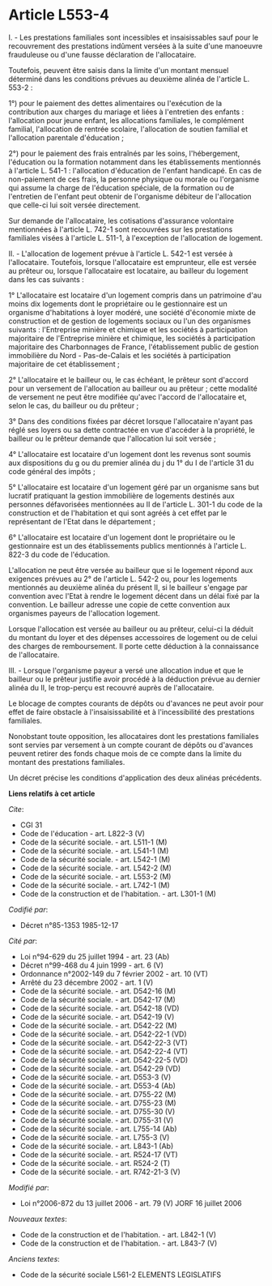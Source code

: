# Article L553-4

I. - Les prestations familiales sont incessibles et insaisissables sauf pour le recouvrement des prestations indûment versées
à la suite d'une manoeuvre frauduleuse ou d'une fausse déclaration de l'allocataire. 

Toutefois, peuvent être saisis dans la limite d'un montant mensuel déterminé dans les conditions prévues au deuxième alinéa
de l'article L. 553-2 :

1°) pour le paiement des dettes alimentaires ou l'exécution de la contribution aux charges du mariage et liées à l'entretien
des enfants : l'allocation pour jeune enfant, les allocations familiales, le complément familial, l'allocation de rentrée
scolaire, l'allocation de soutien familial et l'allocation parentale d'éducation ; 

2°) pour le paiement des frais entraînés par les soins, l'hébergement, l'éducation ou la formation notamment dans les
établissements mentionnés à l'article L. 541-1 : l'allocation d'éducation de l'enfant handicapé. En cas de non-paiement de
ces frais, la personne physique ou morale ou l'organisme qui assume la charge de l'éducation spéciale, de la formation ou de
l'entretien de l'enfant peut obtenir de l'organisme débiteur de l'allocation que celle-ci lui soit versée directement. 

Sur demande de l'allocataire, les cotisations d'assurance volontaire mentionnées à l'article L. 742-1 sont recouvrées sur les
prestations familiales visées à l'article L. 511-1, à l'exception de l'allocation de logement.

II. - L'allocation de logement prévue à l'article L. 542-1 est versée à l'allocataire. Toutefois, lorsque l'allocataire est
emprunteur, elle est versée au prêteur ou, lorsque l'allocataire est locataire, au bailleur du logement dans les cas
suivants :

1° L'allocataire est locataire d'un logement compris dans un patrimoine d'au moins dix logements dont le propriétaire ou le
gestionnaire est un organisme d'habitations à loyer modéré, une société d'économie mixte de construction et de gestion de
logements sociaux ou l'un des organismes suivants : l'Entreprise minière et chimique et les sociétés à participation
majoritaire de l'Entreprise minière et chimique, les sociétés à participation majoritaire des Charbonnages de France,
l'établissement public de gestion immobilière du Nord - Pas-de-Calais et les sociétés à participation majoritaire de cet
établissement ;

2° L'allocataire et le bailleur ou, le cas échéant, le prêteur sont d'accord pour un versement de l'allocation au bailleur ou
au prêteur ; cette modalité de versement ne peut être modifiée qu'avec l'accord de l'allocataire et, selon le cas, du
bailleur ou du prêteur ;

3° Dans des conditions fixées par décret lorsque l'allocataire n'ayant pas réglé ses loyers ou sa dette contractée en vue
d'accéder à la propriété, le bailleur ou le prêteur demande que l'allocation lui soit versée ;

4° L'allocataire est locataire d'un logement dont les revenus sont soumis aux dispositions du g ou du premier alinéa du j du
1° du I de l'article 31 du code général des impôts ;

5° L'allocataire est locataire d'un logement géré par un organisme sans but lucratif pratiquant la gestion immobilière de
logements destinés aux personnes défavorisées mentionnées au II de l'article L. 301-1 du code de la construction et de
l'habitation et qui sont agréés à cet effet par le représentant de l'Etat dans le département ;

6° L'allocataire est locataire d'un logement dont le propriétaire ou le gestionnaire est un des établissements publics
mentionnés à l'article L. 822-3 du code de l'éducation.

L'allocation ne peut être versée au bailleur que si le logement répond aux exigences prévues au 2° de l'article L. 542-2 ou,
pour les logements mentionnés au deuxième alinéa du présent II, si le bailleur s'engage par convention avec l'Etat à rendre
le logement décent dans un délai fixé par la convention. Le bailleur adresse une copie de cette convention aux organismes
payeurs de l'allocation logement.

Lorsque l'allocation est versée au bailleur ou au prêteur, celui-ci la déduit du montant du loyer et des dépenses accessoires
de logement ou de celui des charges de remboursement. Il porte cette déduction à la connaissance de l'allocataire.

III. - Lorsque l'organisme payeur a versé une allocation indue et que le bailleur ou le prêteur justifie avoir procédé à la
déduction prévue au dernier alinéa du II, le trop-perçu est recouvré auprès de l'allocataire.

Le blocage de comptes courants de dépôts ou d'avances ne peut avoir pour effet de faire obstacle à l'insaisissabilité et à
l'incessibilité des prestations familiales.

Nonobstant toute opposition, les allocataires dont les prestations familiales sont servies par versement à un compte courant
de dépôts ou d'avances peuvent retirer des fonds chaque mois de ce compte dans la limite du montant des prestations
familiales.

Un décret précise les conditions d'application des deux alinéas précédents.

**Liens relatifs à cet article**

_Cite_:

  - CGI 31
  - Code de l'éducation - art. L822-3 (V)
  - Code de la sécurité sociale. - art. L511-1 (M)
  - Code de la sécurité sociale. - art. L541-1 (M)
  - Code de la sécurité sociale. - art. L542-1 (M)
  - Code de la sécurité sociale. - art. L542-2 (M)
  - Code de la sécurité sociale. - art. L553-2 (M)
  - Code de la sécurité sociale. - art. L742-1 (M)
  - Code de la construction et de l'habitation. - art. L301-1 (M)

_Codifié par_:

  - Décret n°85-1353 1985-12-17

_Cité par_:

  - Loi n°94-629 du 25 juillet 1994 - art. 23 (Ab)
  - Décret n°99-468 du 4 juin 1999 - art. 6 (V)
  - Ordonnance n°2002-149 du 7 février 2002 - art. 10 (VT)
  - Arrêté du 23 décembre 2002 - art. 1 (V)
  - Code de la sécurité sociale. - art. D542-16 (M)
  - Code de la sécurité sociale. - art. D542-17 (M)
  - Code de la sécurité sociale. - art. D542-18 (VD)
  - Code de la sécurité sociale. - art. D542-19 (V)
  - Code de la sécurité sociale. - art. D542-22 (M)
  - Code de la sécurité sociale. - art. D542-22-1 (VD)
  - Code de la sécurité sociale. - art. D542-22-3 (VT)
  - Code de la sécurité sociale. - art. D542-22-4 (VT)
  - Code de la sécurité sociale. - art. D542-22-5 (VD)
  - Code de la sécurité sociale. - art. D542-29 (VD)
  - Code de la sécurité sociale. - art. D553-3 (V)
  - Code de la sécurité sociale. - art. D553-4 (Ab)
  - Code de la sécurité sociale. - art. D755-22 (M)
  - Code de la sécurité sociale. - art. D755-23 (M)
  - Code de la sécurité sociale. - art. D755-30 (V)
  - Code de la sécurité sociale. - art. D755-31 (V)
  - Code de la sécurité sociale. - art. L755-14 (Ab)
  - Code de la sécurité sociale. - art. L755-3 (V)
  - Code de la sécurité sociale. - art. L843-1 (Ab)
  - Code de la sécurité sociale. - art. R524-17 (VT)
  - Code de la sécurité sociale. - art. R524-2 (T)
  - Code de la sécurité sociale. - art. R742-21-3 (V)

_Modifié par_:

  - Loi n°2006-872 du 13 juillet 2006 - art. 79 (V) JORF 16 juillet 2006

_Nouveaux textes_:

  - Code de la construction et de l'habitation. - art. L842-1 (V)
  - Code de la construction et de l'habitation. - art. L843-7 (V)

_Anciens textes_:

  - Code de la sécurité sociale L561-2 ELEMENTS LEGISLATIFS
